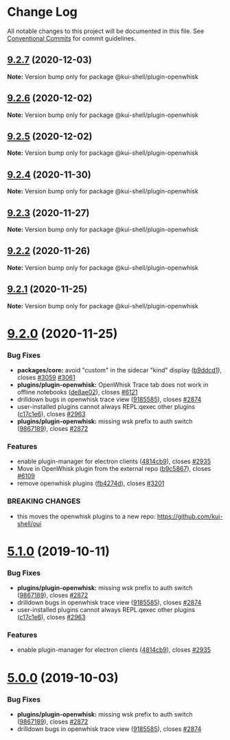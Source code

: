 # Change Log

All notable changes to this project will be documented in this file.
See [Conventional Commits](https://conventionalcommits.org) for commit guidelines.

## [9.2.7](https://github.com/kui-shell/oui/compare/v9.2.6...v9.2.7) (2020-12-03)

**Note:** Version bump only for package @kui-shell/plugin-openwhisk

## [9.2.6](https://github.com/kui-shell/oui/compare/v9.2.5...v9.2.6) (2020-12-02)

**Note:** Version bump only for package @kui-shell/plugin-openwhisk

## [9.2.5](https://github.com/kui-shell/oui/compare/v9.2.4...v9.2.5) (2020-12-02)

**Note:** Version bump only for package @kui-shell/plugin-openwhisk

## [9.2.4](https://github.com/kui-shell/oui/compare/v9.2.3...v9.2.4) (2020-11-30)

**Note:** Version bump only for package @kui-shell/plugin-openwhisk

## [9.2.3](https://github.com/kui-shell/oui/compare/v9.2.2...v9.2.3) (2020-11-27)

**Note:** Version bump only for package @kui-shell/plugin-openwhisk

## [9.2.2](https://github.com/kui-shell/oui/compare/v9.2.1...v9.2.2) (2020-11-26)

**Note:** Version bump only for package @kui-shell/plugin-openwhisk

## [9.2.1](https://github.com/kui-shell/oui/compare/v9.2.0...v9.2.1) (2020-11-25)

**Note:** Version bump only for package @kui-shell/plugin-openwhisk

# [9.2.0](https://github.com/kui-shell/oui/compare/v4.5.0...v9.2.0) (2020-11-25)

### Bug Fixes

- **packages/core:** avoid "custom" in the sidecar "kind" display ([b9ddcd1](https://github.com/kui-shell/oui/commit/b9ddcd1)), closes [#3059](https://github.com/kui-shell/oui/issues/3059) [#3061](https://github.com/kui-shell/oui/issues/3061)
- **plugins/plugin-openwhisk:** OpenWhisk Trace tab does not work in offline notebooks ([de8ae02](https://github.com/kui-shell/oui/commit/de8ae02)), closes [#6121](https://github.com/kui-shell/oui/issues/6121)
- drilldown bugs in openwhisk trace view ([9185585](https://github.com/kui-shell/oui/commit/9185585)), closes [#2874](https://github.com/kui-shell/oui/issues/2874)
- user-installed plugins cannot always REPL.qexec other plugins ([c17c1e6](https://github.com/kui-shell/oui/commit/c17c1e6)), closes [#2963](https://github.com/kui-shell/oui/issues/2963)
- **plugins/plugin-openwhisk:** missing wsk prefix to auth switch ([9867189](https://github.com/kui-shell/oui/commit/9867189)), closes [#2872](https://github.com/kui-shell/oui/issues/2872)

### Features

- enable plugin-manager for electron clients ([4814cb9](https://github.com/kui-shell/oui/commit/4814cb9)), closes [#2935](https://github.com/kui-shell/oui/issues/2935)
- Move in OpenWhisk plugin from the external repo ([b9c5867](https://github.com/kui-shell/oui/commit/b9c5867)), closes [#6109](https://github.com/kui-shell/oui/issues/6109)
- remove openwhisk plugins ([fb4274d](https://github.com/kui-shell/oui/commit/fb4274d)), closes [#3201](https://github.com/kui-shell/oui/issues/3201)

### BREAKING CHANGES

- this moves the openwhisk plugins to a new repo: https://github.com/kui-shell/oui

# [5.1.0](https://github.com/IBM/kui/compare/v4.5.0...v5.1.0) (2019-10-11)

### Bug Fixes

- **plugins/plugin-openwhisk:** missing wsk prefix to auth switch ([9867189](https://github.com/IBM/kui/commit/9867189)), closes [#2872](https://github.com/IBM/kui/issues/2872)
- drilldown bugs in openwhisk trace view ([9185585](https://github.com/IBM/kui/commit/9185585)), closes [#2874](https://github.com/IBM/kui/issues/2874)
- user-installed plugins cannot always REPL.qexec other plugins ([c17c1e6](https://github.com/IBM/kui/commit/c17c1e6)), closes [#2963](https://github.com/IBM/kui/issues/2963)

### Features

- enable plugin-manager for electron clients ([4814cb9](https://github.com/IBM/kui/commit/4814cb9)), closes [#2935](https://github.com/IBM/kui/issues/2935)

# [5.0.0](https://github.com/IBM/kui/compare/v4.5.0...v5.0.0) (2019-10-03)

### Bug Fixes

- **plugins/plugin-openwhisk:** missing wsk prefix to auth switch ([9867189](https://github.com/IBM/kui/commit/9867189)), closes [#2872](https://github.com/IBM/kui/issues/2872)
- drilldown bugs in openwhisk trace view ([9185585](https://github.com/IBM/kui/commit/9185585)), closes [#2874](https://github.com/IBM/kui/issues/2874)
